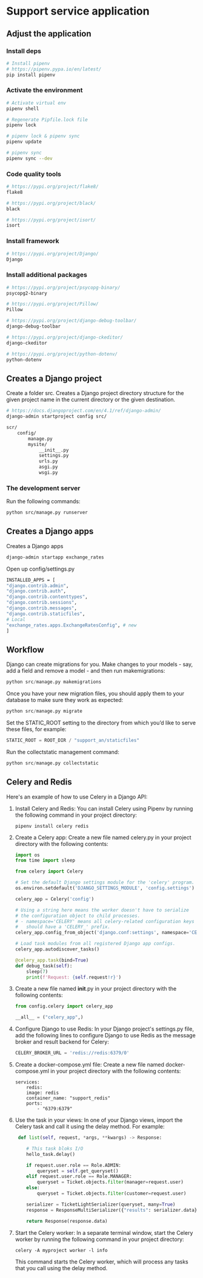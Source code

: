 # Support service application

## Adjust the application

### Install deps

```bash
# Install pipenv
# https://pipenv.pypa.io/en/latest/
pip install pipenv
```

### Activate the environment

```bash
# Activate virtual env
pipenv shell
```

```bash
# Regenerate Pipfile.lock file
pipenv lock
```

```bash
# pipenv lock & pipenv sync
pipenv update
```

```bash
# pipenv sync
pipenv sync --dev
```

### Code quality tools

```bash
# https://pypi.org/project/flake8/
flake8

# https://pypi.org/project/black/
black

# https://pypi.org/project/isort/
isort
```

### Install framework

```bash
# https://pypi.org/project/Django/
Django
```

### Install additional packages

```bash
# https://pypi.org/project/psycopg-binary/
psycopg2-binary

# https://pypi.org/project/Pillow/
Pillow

# https://pypi.org/project/django-debug-toolbar/
django-debug-toolbar

# https://pypi.org/project/django-ckeditor/
django-ckeditor

# https://pypi.org/project/python-dotenv/
python-dotenv
```

## Creates a Django project

Create a folder src.
Creates a Django project directory structure for the given project name in the current directory or the given destination.

```bash
# https://docs.djangoproject.com/en/4.1/ref/django-admin/
django-admin startproject config src/
```

```bash
scr/
    config/
        manage.py
        mysite/
            __init__.py
            settings.py
            urls.py
            asgi.py
            wsgi.py
```

### The development server

Run the following commands:

```bash
python src/manage.py runserver
```

## Creates a Django apps

Creates a Django apps

```bash
django-admin startapp exchange_rates
```

Open up config/settings.py

```bash
INSTALLED_APPS = [
"django.contrib.admin",
"django.contrib.auth",
"django.contrib.contenttypes",
"django.contrib.sessions",
"django.contrib.messages",
"django.contrib.staticfiles",
# Local
"exchange_rates.apps.ExchangeRatesConfig", # new
]
```

## Workflow

Django can create migrations for you. Make changes to your models - say, add a field and remove a model - and then run makemigrations:

``` python
python src/manage.py makemigrations
```

Once you have your new migration files, you should apply them to your database to make sure they work as expected:

``` python
python src/manage.py migrate
```

Set the STATIC_ROOT setting to the directory from which you’d like to serve these files, for example:

``` python
STATIC_ROOT = ROOT_DIR / "support_an/staticfiles"
```

Run the collectstatic management command:

```python
python src/manage.py collectstatic
```

## Celery and Redis

Here's an example of how to use Celery in a Django API:

1. Install Celery and Redis: You can install Celery using Pipenv by running the following command in your project directory:

    ```code
    pipenv install celery redis
    ```

2. Create a Celery app: Create a new file named celery.py in your project directory with the following contents:

    ``` python
    import os
    from time import sleep

    from celery import Celery

    # Set the default Django settings module for the 'celery' program.
    os.environ.setdefault('DJANGO_SETTINGS_MODULE', 'config.settings')

    celery_app = Celery('config')

    # Using a string here means the worker doesn't have to serialize
    # the configuration object to child processes.
    # - namespace='CELERY' means all celery-related configuration keys
    #   should have a 'CELERY_' prefix.
    celery_app.config_from_object('django.conf:settings', namespace='CELERY')

    # Load task modules from all registered Django app configs.
    celery_app.autodiscover_tasks()

    @celery_app.task(bind=True)
    def debug_task(self):
        sleep(7)
        print(f'Request: {self.request!r}')
    ```

3. Create a new file named __init__.py in your project directory with the following contents:

    ```python
    from config.celery import celery_app

    __all__ = ("celery_app",)
    ```

4. Configure Django to use Redis: In your Django project's settings.py file, add the following lines to configure Django to use Redis as the message broker and result backend for Celery:

    ```python
    CELERY_BROKER_URL = 'redis://redis:6379/0'
    ```

5. Create a docker-compose.yml file: Create a new file named docker-compose.yml in your project directory with the following contents:

    ```code
    services:
        redis:
        image: redis
        container_name: "support_redis"
        ports:
            - "6379:6379"
    ```

6. Use the task in your views: In one of your Django views, import the Celery task and call it using the delay method. For example:

    ```python
     def list(self, request, *args, **kwargs) -> Response:

        # This task bloks I/O
        hello_task.delay()

        if request.user.role == Role.ADMIN:
            queryset = self.get_queryset()
        elif request.user.role == Role.MANAGER:
            queryset = Ticket.objects.filter(manager=request.user)
        else:
            queryset = Ticket.objects.filter(customer=request.user)

        serializer = TicketLightSerializer(queryset, many=True)
        response = ResponseMultiSerializer({"results": serializer.data})

        return Response(response.data)
    ```

7. Start the Celery worker: In a separate terminal window, start the Celery worker by running the following command in your project directory:

    ```code
    celery -A myproject worker -l info
    ```

    This command starts the Celery worker, which will process any tasks that you call using the delay method.
